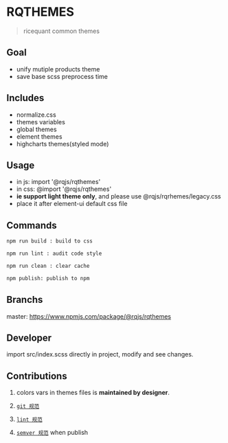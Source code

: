 # RQTHEMES

> ricequant common themes

## Goal

- unify mutiple products theme
- save base scss preprocess time

## Includes

- normalize.css
- themes variables
- global themes
- element themes
- highcharts themes(styled mode)
  <!-- - iconfont -->

## Usage

- in js: import '@rqjs/rqthemes'
- in css: @import '@rqjs/rqthemes'
- **ie support light theme only**, and please use @rqjs/rqrhemes/legacy.css
- place it after element-ui default css file

## Commands

```bash
npm run build : build to css

npm run lint : audit code style

npm run clean : clear cache

npm publish: publish to npm
```

## Branchs

master: https://www.npmjs.com/package/@rqjs/rqthemes

## Developer

import src/index.scss directly in project, modify and see changes.

## Contributions

1. colors vars in themes files is **maintained by designer**.

2. [`git 规范`](http://wiki.ricequant.com/pages/viewpage.action?pageId=17269198)

3. [`lint 规范`](http://wiki.ricequant.com/pages/viewpage.action?pageId=45875427)

4. [`semver 规范`](https://semver.org/) when publish
